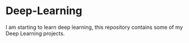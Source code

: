 # Deep-Learning
I am starting to learn deep learning, this repository contains some of my Deep Learning projects.
